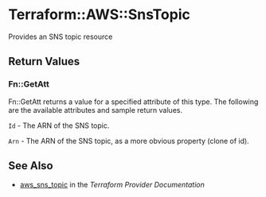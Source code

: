 # Terraform::AWS::SnsTopic

Provides an SNS topic resource

## Return Values

### Fn::GetAtt

Fn::GetAtt returns a value for a specified attribute of this type. The following are the available attributes and sample return values.

`Id` - The ARN of the SNS topic.

`Arn` - The ARN of the SNS topic, as a more obvious property (clone of id).

## See Also

* [aws_sns_topic](https://www.terraform.io/docs/providers/aws/r/sns_topic.html) in the _Terraform Provider Documentation_